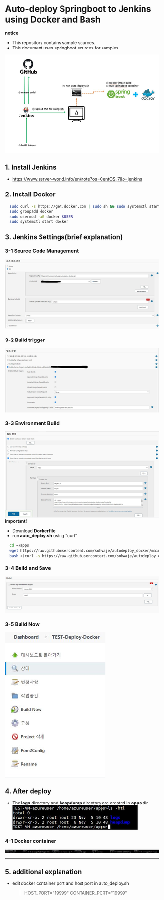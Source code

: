 # Auto-deploy Springboot to Jenkins using Docker and Bash
**notice**
- This repository contains sample sources.
- This document uses springboot sources for samples.

![Alt text](/readme-img/build-image.JPG)

## 1. Install Jenkins
- https://www.server-world.info/en/note?os=CentOS_7&p=jenkins

## 2. Install Docker
```bash
  sudo curl -s https://get.docker.com | sudo sh && sudo systemctl start docker && sudo systemctl enable docker
  sudo groupadd docker
  sudo usermod -aG docker $USER
  sudo systemctl start docker
```

## 3. Jenkins Settings(brief explanation)
### 3-1 Source Code Management
![Alt text](/readme-img/manage-source-code.jpg)

### 3-2 Build trigger
![Alt text](/readme-img/build-trigger.jpg)

### 3-3 Environment Build
![Alt text](/readme-img/env-build.JPG)
**important!**
+ Download **Dockerfile**
+ run **auto_deploy.sh** using "curl"
```bash
  cd ~/apps
  wget https://raw.githubusercontent.com/sohwaje/autodeploy_docker/main/Dockerfile
  bash <(curl -s https://raw.githubusercontent.com/sohwaje/autodeploy_docker/main/auto_deploy.sh) &
```

### 3-4 Build and Save
![Alt text](readme-img/build-go.JPG)

### 3-5 Build Now
![Alt text](readme-img/Build-now.JPG)

## 4. After deploy
+ The **logs** directory and **heapdump** directory are created in **apps** dir  
![Alt text](readme-img/vm-deploy.JPG)

### 4-1 Docker container
![Alt text](readme-img/container.JPG)
***

## 5. additional explanation
- edit docker container port and host port in auto_deploy.sh
  > HOST_PORT="19999"
  > CONTAINER_PORT="19999"
